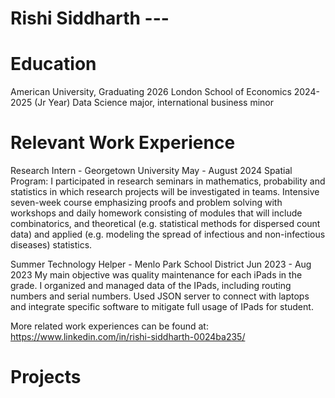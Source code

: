 # Rishi Siddharth --- 


# Education 
American University, Graduating 2026
London School of Economics 2024-2025 (Jr Year)
Data Science major, international business minor

# Relevant Work Experience

Research Intern - Georgetown University                       May - August 2024
  Spatial Program: I participated in research seminars in mathematics, probability and statistics in which research projects will be investigated in teams. Intensive seven-week course emphasizing proofs and problem solving with workshops and daily homework consisting of modules that will include combinatorics, and theoretical (e.g. statistical methods for dispersed count data) and applied (e.g. modeling the spread of infectious and non-infectious diseases) statistics.

Summer Technology Helper - Menlo Park School District         Jun 2023 - Aug 2023
My main objective was quality maintenance for each iPads in the grade. I organized and managed data of the IPads, including routing numbers and serial numbers. Used JSON server to connect with laptops and integrate specific software to mitigate full usage of IPads for student.


More related work experiences can be found at: https://www.linkedin.com/in/rishi-siddharth-0024ba235/

# Projects



